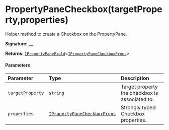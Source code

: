 # PropertyPaneCheckbox(targetProperty,properties)




Helper method to create a Checkbox on the PropertyPane.

**Signature:** __

**Returns**: [`IPropertyPaneField`](../sp-webpart-base/ipropertypanefield.md)<[`IPropertyPaneCheckboxProps`](../sp-webpart-base/ipropertypanecheckboxprops.md)>





#### Parameters


| Parameter	   | Type    | Description |
|:-------------|:---------------|:------------|
| `targetProperty`    | `string` | Target property the checkbox is associated to. |
| `properties`    | [`IPropertyPaneCheckboxProps`](../sp-webpart-base/ipropertypanecheckboxprops.md) | Strongly typed Checkbox properties. |


